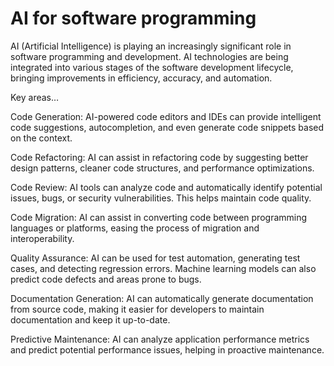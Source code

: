 # AI for software programming

AI (Artificial Intelligence) is playing an increasingly significant role in software programming and development. AI technologies are being integrated into various stages of the software development lifecycle, bringing improvements in efficiency, accuracy, and automation.

Key areas…

Code Generation: AI-powered code editors and IDEs can provide intelligent code suggestions, autocompletion, and even generate code snippets based on the context.

Code Refactoring: AI can assist in refactoring code by suggesting better design patterns, cleaner code structures, and performance optimizations.

Code Review: AI tools can analyze code and automatically identify potential issues, bugs, or security vulnerabilities. This helps maintain code quality.

Code Migration: AI can assist in converting code between programming languages or platforms, easing the process of migration and interoperability.

Quality Assurance: AI can be used for test automation, generating test cases, and detecting regression errors. Machine learning models can also predict code defects and areas prone to bugs.

Documentation Generation: AI can automatically generate documentation from source code, making it easier for developers to maintain documentation and keep it up-to-date.

Predictive Maintenance: AI can analyze application performance metrics and predict potential performance issues, helping in proactive maintenance.
